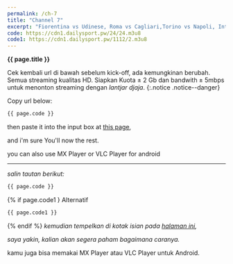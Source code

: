 ```yaml
---
permalink: /ch-7
title: "Channel 7"
excerpt: "Fiorentina vs Udinese, Roma vs Cagliari,Torino vs Napoli, Internazionale vs Juventus"
code: https://cdn1.dailysport.pw/24/24.m3u8
code1: https://cdn1.dailysport.pw/1112/2.m3u8
---
```

**{{ page.title }}**

Cek kembali url di bawah sebelum kick-off, ada kemungkinan berubah. Semua streaming kualitas HD. Siapkan Kuota ± 2 Gb dan bandwith ± 5mbps untuk menonton streaming dengan _lantjar djaja_.
{:.notice .notice--danger}

Copy url below:

```html
{{ page.code }}
```

then paste it into the input box at [this page](https://mi.knoacc.org/online-m3u8-player),

and i'm sure You'll now the rest.

you can also use MX Player or VLC Player for android

----

_salin tautan berikut:_

```html
{{ page.code }}
```
{% if page.code1 }
Alternatif
```html
{{ page.code1 }}
```
{% endif %}
_kemudian tempelkan di kotak isian pada [halaman ini](https://mi.knoacc.org/online-m3u8-player),_

_saya yakin, kalian akan segera paham bagaimana caranya._

kamu juga bisa memakai MX Player atau VLC Player untuk Android.

